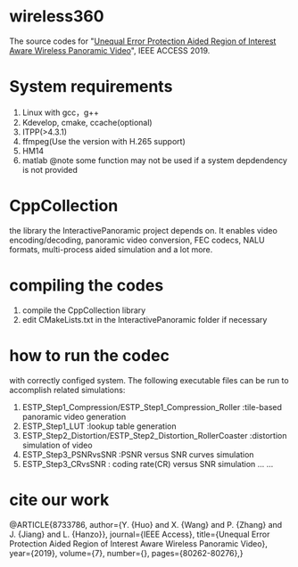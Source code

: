 # wireless360
The source codes for "[Unequal Error Protection Aided Region of Interest Aware Wireless Panoramic Video](https://ieeexplore.ieee.org/document/8733786)", IEEE ACCESS 2019.

# System requirements
1. Linux with gcc，g++
2. Kdevelop, cmake, ccache(optional)
3. ITPP(>4.3.1)
4. ffmpeg(Use the version with H.265 support)
5. HM14
6. matlab
@note some function may not be used if a system depdendency is not provided

# CppCollection
the library the InteractivePanoramic project depends on. It enables video encoding/decoding, panoramic video conversion, FEC codecs, NALU formats, multi-process aided simulation and a lot more.

# compiling the codes
1. compile the CppCollection library
2. edit CMakeLists.txt in the InteractivePanoramic folder if necessary

# how to run the codec
with correctly configed system. The following executable files can be run to accomplish related simulations:
1. ESTP_Step1_Compression/ESTP_Step1_Compression_Roller :tile-based panoramic video generation
2. ESTP_Step1_LUT :lookup table generation
3. ESTP_Step2_Distortion/ESTP_Step2_Distortion_RollerCoaster :distortion simulation of video
4. ESTP_Step3_PSNRvsSNR :PSNR versus SNR curves simulation
5. ESTP_Step3_CRvsSNR : coding rate(CR) versus SNR simulation
...
...

# cite our work
@ARTICLE{8733786,
  author={Y. {Huo} and X. {Wang} and P. {Zhang} and J. {Jiang} and L. {Hanzo}},
  journal={IEEE Access},
  title={Unequal Error Protection Aided Region of Interest Aware Wireless Panoramic Video},
  year={2019},
  volume={7},
  number={},
  pages={80262-80276},}
